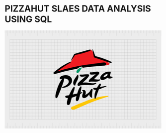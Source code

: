 # PIZZAHUT SLAES DATA ANALYSIS USING SQL
![Pizzahut logo](https://github.com/210himanshu/PIZZAHUT_SQL_PROJECT/blob/main/Pizza-Hut-Logo-History-6.png)
